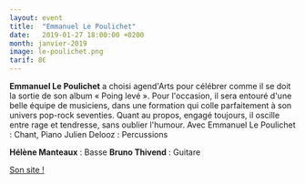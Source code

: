 ```yaml
---
layout: event
title:  "Emmanuel Le Poulichet"
date:   2019-01-27 18:00:00 +0200
month: janvier-2019
image: le-poulichet.png
tarif: 8€
---
```


**Emmanuel Le Poulichet** a choisi agend'Arts pour célébrer comme il se doit la sortie de son album « Poing levé ». Pour l'occasion, il sera entouré d'une belle équipe de musiciens, dans une formation qui colle parfaitement à son univers pop-rock seventies. Quant au propos, engagé toujours, il oscille entre rage et tendresse, sans oublier l'humour. Avec Emmanuel Le Poulichet : Chant, Piano Julien Delooz : Percussions 

**Hélène Manteaux** : Basse 
**Bruno Thivend** : Guitare

[Son site !](http://emmanuel-lepoulichet.com)

